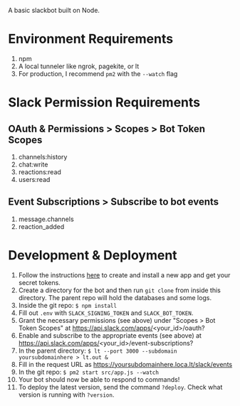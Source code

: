 A basic slackbot built on Node.

# Environment Requirements
1) npm
1) A local tunneler like ngrok, pagekite, or lt
1) For production, I recommend `pm2` with the `--watch` flag

# Slack Permission Requirements
## OAuth & Permissions > Scopes > Bot Token Scopes
1) channels:history
1) chat:write
1) reactions:read
1) users:read

## Event Subscriptions > Subscribe to bot events
1) message.channels
2) reaction_added

# Development & Deployment
1) Follow the instructions [here](https://slack.dev/bolt-python/tutorial/getting-started) to create and install a new app and get your secret tokens.
1) Create a directory for the bot and then run `git clone` from inside this directory. The parent repo will hold the databases and some logs.
1) Inside the git repo: `$ npm install`
1) Fill out `.env` with `SLACK_SIGNING_TOKEN` and `SLACK_BOT_TOKEN`.
1) Grant the necessary permissions (see above) under "Scopes > Bot Token Scopes" at https://api.slack.com/apps/<your_id>/oauth?
1) Enable and subscribe to the appropriate events (see above) at https://api.slack.com/apps/<your_id>/event-subscriptions?
1) In the parent directory: `$ lt --port 3000 --subdomain yoursubdomainhere > lt.out &`
1) Fill in the request URL as https://yoursubdomainhere.loca.lt/slack/events
1) In the git repo: `$ pm2 start src/app.js --watch`
1) Your bot should now be able to respond to commands!
1) To deploy the latest version, send the command `?deploy`. Check what version is running with `?version`.
